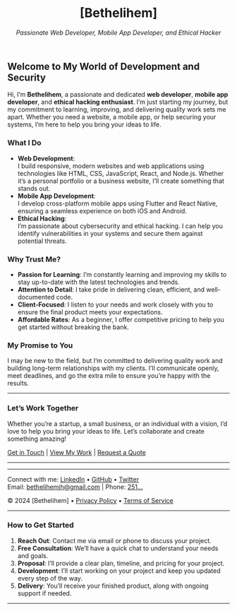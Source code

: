 <header>

<!--
  <<< Author notes: Header >>>
  Include a 1280×640 image, your name, and a tagline that reflects your passion.
-->

# [Bethelihem]  
_Passionate Web Developer, Mobile App Developer, and Ethical Hacker_

</header>

<!--
  <<< Author notes: Introduction >>>
  Introduce yourself, highlight your skills, and show your dedication to delivering quality work.
-->

## Welcome to My World of Development and Security

Hi, I’m **Bethelihem**, a passionate and dedicated **web developer**, **mobile app developer**, and **ethical hacking enthusiast**. I’m just starting my journey, but my commitment to learning, improving, and delivering quality work sets me apart. Whether you need a website, a mobile app, or help securing your systems, I’m here to help you bring your ideas to life.

### What I Do

- **Web Development**:  
  I build responsive, modern websites and web applications using technologies like HTML, CSS, JavaScript, React, and Node.js. Whether it’s a personal portfolio or a business website, I’ll create something that stands out.  
- **Mobile App Development**:  
  I develop cross-platform mobile apps using Flutter and React Native, ensuring a seamless experience on both iOS and Android.  
- **Ethical Hacking**:  
  I’m passionate about cybersecurity and ethical hacking. I can help you identify vulnerabilities in your systems and secure them against potential threats.  

### Why Trust Me?

- **Passion for Learning**: I’m constantly learning and improving my skills to stay up-to-date with the latest technologies and trends.  
- **Attention to Detail**: I take pride in delivering clean, efficient, and well-documented code.  
- **Client-Focused**: I listen to your needs and work closely with you to ensure the final product meets your expectations.  
- **Affordable Rates**: As a beginner, I offer competitive pricing to help you get started without breaking the bank.  

### My Promise to You

I may be new to the field, but I’m committed to delivering quality work and building long-term relationships with my clients. I’ll communicate openly, meet deadlines, and go the extra mile to ensure you’re happy with the results.

---

### Let’s Work Together

Whether you’re a startup, a small business, or an individual with a vision, I’d love to help you bring your ideas to life. Let’s collaborate and create something amazing!  

[Get in Touch](#) | [View My Work](#) | [Request a Quote](#)

---

<footer>

<!--
  <<< Author notes: Footer >>>
  Add links to your social media, contact information, and any relevant legal details.
-->

---

Connect with me: [LinkedIn](#) &bull; [GitHub](#) &bull; [Twitter](#)  
Email: [bethelihemjh@gmail.com](#) | Phone: [251...](#)  

&copy; 2024 [Bethelihem] &bull; [Privacy Policy](#) &bull; [Terms of Service](#)

</footer>

---

### How to Get Started

1. **Reach Out**: Contact me via email or phone to discuss your project.  
2. **Free Consultation**: We’ll have a quick chat to understand your needs and goals.  
3. **Proposal**: I’ll provide a clear plan, timeline, and pricing for your project.  
4. **Development**: I’ll start working on your project and keep you updated every step of the way.  
5. **Delivery**: You’ll receive your finished product, along with ongoing support if needed.  

---
